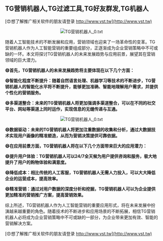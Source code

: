 ## **TG营销机器人,TG过滤工具,TG好友群发,TG机器人**

[😍想了解推广相关软件的朋友请登录 http://www.vst.tw](http://www.vst.tw)

 <center><img src="https://vst.tw/MP4/tuiguang/png/5.png" alt="TG营销机器人_0.txt"></center>

随着人工智能技术的不断发展和应用，营销领域也迎来了一场革命性的变革。TG营销机器人作为人工智能营销的重要组成部分，正逐渐成为企业营销策略中不可或缺的一环。本文将探讨TG营销机器人的未来发展趋势与应用前景，展望其在营销领域的巨大潜力。

**😄首先，TG营销机器人的未来发展趋势将主要体现在以下几个方面：**

**😄智能化程度不断提升：随着自然语言处理、机器学习等技术的不断进步，TG营销机器人的智能化水平将不断提升，能够更加准确、智能地理解用户需求，并提供个性化的营销服务。**

**😄多渠道整合：未来的TG营销机器人将更加强调多渠道整合，可以在不同的社交平台、网站等渠道上同时运作，实现信息的无缝传递与互通。**

 <center><img src="https://vst.tw/MP4/tuiguang/png/0.png" alt="TG营销机器人_0.txt"></center>

**😄数据驱动：未来的TG营销机器人将更加注重数据的收集和分析，通过大数据技术实现用户画像的精准塑造，从而为营销决策提供可靠依据。**

**😄在应用前景方面，TG营销机器人将在以下几个方面带来巨大的应用潜力：**

**😄提升用户体验：TG营销机器人可以24/7全天候为用户提供咨询和服务，极大地提升了用户的购物体验和满意度。**

**😄降低成本：相比传统的人工客服，TG营销机器人无需人力投入，可以大大降低企业的运营成本，提高效率。**

**😄精准营销：通过对用户数据的深度分析和挖掘，TG营销机器人可以为企业提供更加精准的营销推广方案，提高营销效果。**

综上所述，TG营销机器人作为人工智能营销的重要应用形式，将在未来发展中扮演越来越重要的角色。随着技术的不断进步和应用场景的不断拓展，相信TG营销机器人必将成为企业营销策略中不可或缺的一部分，为企业带来更加有效、智能的营销解决方案。

[😍想了解推广相关软件的朋友请登录 http://www.vst.tw](http://www.vst.tw)



